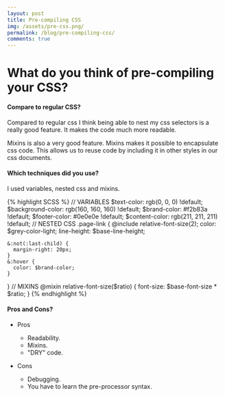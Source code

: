 ```yaml
---
layout: post
title: Pre-compiling CSS
img: /assets/pre-css.png/
permalink: /blog/pre-compiling-css/
comments: true
---
```


# What do you think of pre-compiling your CSS?

#### Compare to regular CSS?

Compared to regular css I think being able to nest my css selectors is a really good feature.
It makes the code much more readable.

Mixins is also a very good feature. Mixins makes it possible to encapsulate css code. This allows us to reuse code by including it in other styles in our css documents. 

#### Which techniques did you use?

I used variables, nested css and mixins.

{% highlight SCSS %}
// VARIABLES
$text-color:       rgb(0, 0, 0) !default;
$background-color: rgb(160, 160, 160) !default;
$brand-color:      #f2b83a !default;
$footer-color: 	   #0e0e0e !default;
$content-color:    rgb(211, 211, 211) !default;
// NESTED CSS
.page-link {
    @include relative-font-size(2);
    color: $grey-color-light;
    line-height: $base-line-height;

    &:not(:last-child) {
      margin-right: 20px;
    }
    &:hover {
      color: $brand-color;
    }
  }
  // MIXINS
  @mixin relative-font-size($ratio) {
  font-size: $base-font-size * $ratio;
}
{% endhighlight %}

#### Pros and Cons?

* Pros 

  * Readability.
  * Mixins.
  * "DRY" code.

* Cons

  * Debugging.
  * You have to learn the pre-processor syntax.